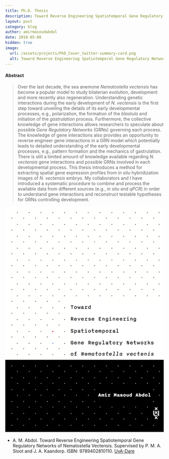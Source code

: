 ```yaml
---
title: Ph.D. Thesis
description: Toward Reverse Engineering Spatiotemporal Gene Regulatory Networks of Nematostella Vectensis
layout: post
category: blog
author: amirmasoudabdol
date: 2018-05-08
hidden: true
image:
  url: /assets/projects/PhD_Cover_twitter-summary-card.png
  alt: Toward Reverse Engineering Spatiotemporal Gene Regulatory Networks of Nematostella Vectensis
---
```



#### Abstract

> Over the last decade, the sea anemone *Nematostella vectensis* has become a popular model to study bilaterian evolution, development and more recently also regeneration. Understanding genetic interactions during the early development of *N. vectensis* is the first step toward unveiling the details of its early developmental processes, e.g., polarization, the formation of the *blastula* and initiation of the *gastrulation* process. Furthermore, the collective knowledge of gene interactions allows researchers to speculate about possible *Gene Regulatory Networks* (GRNs) governing each process. The knowledge of gene interactions also provides an opportunity to reverse engineer gene interactions in a GRN model which potentially leads to detailed understanding of the early developmental processes, e.g., pattern formation and the mechanics of gastrulation. There is still a limited amount of knowledge available regarding *N. vectensis* gene interactions and possible GRNs involved in each developmental process. This thesis introduces a method for extracting spatial gene expression profiles from *in situ* hybridization images of *N. vectensis* embryo. My collaborators and I have introduced a systematic procedure to combine and process the available data from different sources (e.g., *in situ* and *qPCR*) in order to understand gene interactions and reconstruct testable hypotheses for GRNs controlling development.

<img src="/assets/projects/PhD_Cover.png"/>

-  A. M. Abdol. Toward Reverse Engineering Spatiotemporal Gene Regulatory Networks of Nematostella Vectensis. Supervised by P. M. A. Sloot and J. A. Kaandorp. ISBN: 9789402810110. [UvA-Dare](https://hdl.handle.net/11245.1/b0077baa-217d-43f2-920e-6d602fa3a07d)